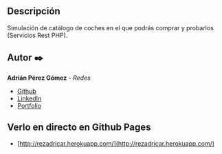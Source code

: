 ## Descripción

Simulación de catálogo de coches en el que podrás comprar y probarlos (Servicios Rest PHP).

## Autor ✒️
**Adrián Pérez Gómez** - *Redes*

* [Github](https://github.com/adrianpg10)
* [LinkedIn](https://www.linkedin.com/in/adrian-perez-gomez/)
* [Portfolio]()


## Verlo en directo en Github Pages

* [http://rezadricar.herokuapp.com/](http://rezadricar.herokuapp.com/)

